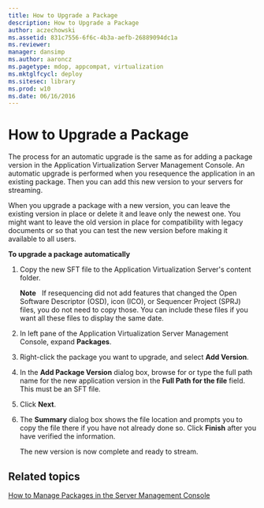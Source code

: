 ```yaml
---
title: How to Upgrade a Package
description: How to Upgrade a Package
author: aczechowski
ms.assetid: 831c7556-6f6c-4b3a-aefb-26889094dc1a
ms.reviewer: 
manager: dansimp
ms.author: aaroncz
ms.pagetype: mdop, appcompat, virtualization
ms.mktglfcycl: deploy
ms.sitesec: library
ms.prod: w10
ms.date: 06/16/2016
---
```



# How to Upgrade a Package


The process for an automatic upgrade is the same as for adding a package version in the Application Virtualization Server Management Console. An automatic upgrade is performed when you resequence the application in an existing package. Then you can add this new version to your servers for streaming.

When you upgrade a package with a new version, you can leave the existing version in place or delete it and leave only the newest one. You might want to leave the old version in place for compatibility with legacy documents or so that you can test the new version before making it available to all users.

**To upgrade a package automatically**

1.  Copy the new SFT file to the Application Virtualization Server's content folder.

    **Note**  
    If resequencing did not add features that changed the Open Software Descriptor (OSD), icon (ICO), or Sequencer Project (SPRJ) files, you do not need to copy those. You can include these files if you want all these files to display the same date.

     

2.  In left pane of the Application Virtualization Server Management Console, expand **Packages**.

3.  Right-click the package you want to upgrade, and select **Add Version**.

4.  In the **Add Package Version** dialog box, browse for or type the full path name for the new application version in the **Full Path for the file** field. This must be an SFT file.

5.  Click **Next**.

6.  The **Summary** dialog box shows the file location and prompts you to copy the file there if you have not already done so. Click **Finish** after you have verified the information.

    The new version is now complete and ready to stream.

## Related topics


[How to Manage Packages in the Server Management Console](how-to-manage-packages-in-the-server-management-console.md)

 

 





